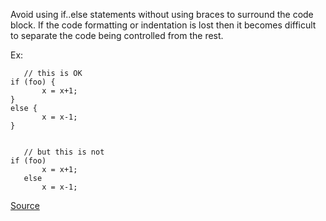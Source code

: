 Avoid using if..else statements without using braces to surround the code block.
If the code formatting or indentation is lost then it becomes difficult to separate the code being controlled from the rest.

Ex:

       // this is OK
    if (foo) {
           x = x+1;
    }
    else {
           x = x-1;
    }


       // but this is not
    if (foo)
           x = x+1;
       else
           x = x-1;

[Source](http://pmd.sourceforge.net/pmd-5.3.2/pmd-java/rules/java/braces.html#IfElseStmtsMustUseBraces)